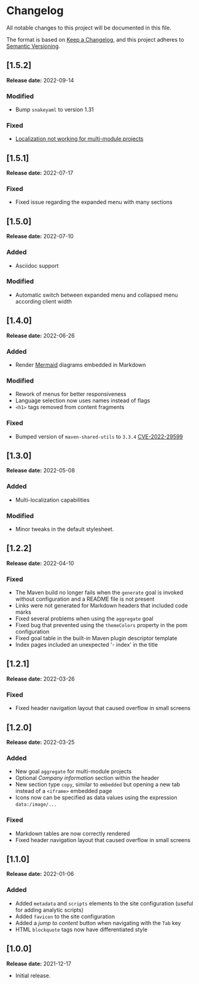 Changelog
==========================================================================

All notable changes to this project will be documented in this file.


The format is based on [Keep a Changelog][1],
and this project adheres to [Semantic Versioning][2].

[1.5.2]
--------------------------------------------------------------------------
**Release date:** 2022-09-14
### Modified
- Bump `snakeyaml` to version 1.31
### Fixed
- [Localization not working for multi-module projects](https://github.com/luiinge/docsite-maven-plugin/issues/4)


[1.5.1]
--------------------------------------------------------------------------
**Release date:** 2022-07-17
### Fixed
- Fixed issue regarding the expanded menu with many sections

[1.5.0]
--------------------------------------------------------------------------
**Release date:** 2022-07-10
### Added
- Asciidoc support
### Modified
- Automatic switch between expanded menu and collapsed menu
according client width



[1.4.0]
--------------------------------------------------------------------------
**Release date:** 2022-06-26
### Added
- Render [Mermaid](https://mermaid-js.github.io/) diagrams embedded in Markdown
### Modified
- Rework of menus for better responsiveness
- Language selection now uses names instead of flags
- `<h1>` tags removed from content fragments
### Fixed
- Bumped version of `maven-shared-utils` to `3.3.4` [CVE-2022-29599](https://nvd.nist.gov/vuln/detail/CVE-2022-29599)


[1.3.0]
--------------------------------------------------------------------------
**Release date:** 2022-05-08
### Added
- Multi-localization capabilities
### Modified
- Minor tweaks in the default stylesheet.



[1.2.2]
--------------------------------------------------------------------------
**Release date:** 2022-04-10
### Fixed
- The Maven build no longer fails when the `generate` goal is invoked without configuration
and a README file is not present
- Links were not generated for Markdown headers that included code marks
- Fixed several problems when using the `aggregate` goal
- Fixed bug that prevented using the `themeColors` property in the pom configuration
- Fixed goal table in the built-in Maven plugin descriptor template
- Index pages included an unexpected '- index' in the title

[1.2.1]
--------------------------------------------------------------------------
**Release date:** 2022-03-26
### Fixed
- Fixed header navigation layout that caused overflow in small screens

[1.2.0]
--------------------------------------------------------------------------
**Release date:** 2022-03-25
### Added
- New goal `aggregate` for multi-module projects
- Optional *Company information* section within the header
- New section type `copy`, similar to `embedded` but opening a new tab instead of a `<iframe>`
embedded page
- Icons now can be specified as data values using the expression `data:/image/...`

### Fixed
- Markdown tables are now correctly rendered
- Fixed header navigation layout that caused overflow in small screens



[1.1.0]
--------------------------------------------------------------------------
**Release date:** 2022-01-06

### Added
- Added `metadata` and `scripts` elements to the site configuration
(useful for adding analytic scripts)
- Added `favicon` to the site configuration
- Added a *jump to content* button when navigating with the `Tab` key
- HTML `blockquote` tags now have differentiated style

[1.0.0] 
--------------------------------------------------------------------------
**Release date:** 2021-12-17

- Initial release.  


[1]: <https://keepachangelog.com>
[2]: <https://semver.org/>